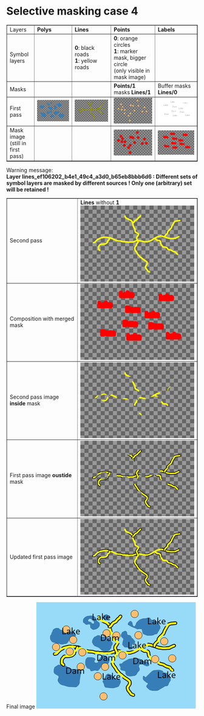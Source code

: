 # Selective masking case 4

<table border=1>
      <tr>
        <td>Layers</td>
        <td><b>Polys</b></td>
        <td><b>Lines</b></td>
        <td><b>Points</b></td>
        <td><b>Labels</b></td>
      </tr>
      <tr>
        <td>Symbol layers</td>
        <td></td>
        <td><b>0</b>: black roads<br/><b>1</b>: yellow roads</td>
        <td><b>0</b>: orange circles<br/><b>1</b>: marker mask, bigger circle<br/>(only visible in mask image)</td>
        <td></td>
      </tr>
      <tr>
        <td>Masks</td>
        <td></td>
        <td></td>
        <td><b>Points/1</b> masks <b>Lines/1</b></td>
        <td>Buffer masks <b>Lines/0</b></td>
      </tr>
      <tr>
        <td>First pass</td>
        <td><img src="first_pass_0.png"/></td>
        <td><img src="first_pass_1.png"/></td>
        <td><img src="first_pass_2.png"/></td>
        <td><img src="labels.png"/></td>
      </tr>
      <tr>
        <td>Mask image<br/>(still in first pass)</td>
        <td></td>
        <td></td>
        <td><img src="first_pass_2_mask.png"/></td>
        <td><img src="labels_mask.png"/></td>
      </tr>
    </table>
Warning message:<br/>
<b>Layer lines_ef106202_b4e1_49c4_a3d0_b65eb8bbb6d6 : Different sets of symbol layers are masked by different sources ! Only one (arbitrary) set will be retained !
</b>
<table border=1>
      <tr>
        <td>Second pass</td>
        <td><b>Lines</b> without <b>1</b><br/><img src="second_1.png" style="vertical-align:middle"/></td>
      </tr>
      <tr>
        <td>Composition with merged mask</td>
        <td><img src="mask_1.png" style="vertical-align:middle"/></td>
      </tr>
      <tr>
        <td>Second pass image <b>inside</b> mask</td>
        <td><img src="second_1_a.png" style="vertical-align:middle"/></td>
      </tr>
      <tr>
        <td>First pass image <b>oustide</b> mask<br/></td>
        <td><img src="second_1_first_pass_2.png" style="vertical-align:middle"/></td>
      </tr>
      <tr>
        <td>Updated first pass image</td>
        <td><img src="second_1_first_pass_3.png" style="vertical-align:middle"/></td>
      </tr>
</table>

Final image <img src="final.png"/>

